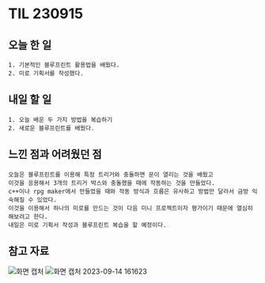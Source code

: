 TIL 230915
======

오늘 한 일
------

	1. 기본적인 블루프린트 활용법을 배웠다.
	2. 미로 기획서를 작성했다.
 
내일 할 일
------

	1. 오늘 배운 두 가지 방법을 복습하기
 	2. 새로운 블루프린트를 배웠다.


느낀 점과 어려웠던 점
------
```
오늘은 블루프린트를 이용해 특정 트리거와 충돌하면 문이 열리는 것을 배웠고
이것을 응용해서 3개의 트리거 박스와 충돌했을 때에 작동하는 것을 만들었다.
c++이나 rpg maker에서 만들었을 때와 작동 방식과 흐름은 유사하고 방법만 달라서 금방 익숙해질 수 있었다.
이것을 이용해서 하나의 미로를 만드는 것이 다음 미니 프로젝트이자 평가이기 때문에 열심히 해보려고 한다.
내일은 미로 기획서 작성과 블루프린트 복습을 할 예정이다.

```

참고 자료
------
![화면 캡처](https://github.com/kotori9015/TIL/assets/143386436/ea5cf973-40b9-46c7-abbb-34c9cb41ec28)
![화면 캡처 2023-09-14 161623](https://github.com/kotori9015/TIL/assets/143386436/7c5610a1-8f21-490f-a732-78330e5f7cd0)
